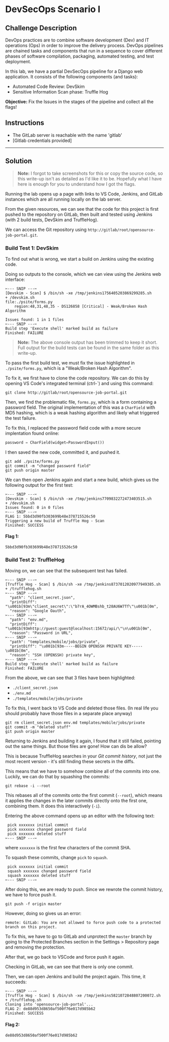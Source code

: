 # DevSecOps Scenario I

## Challenge Description
DevOps practices are to combine software development (Dev) and IT operations (Ops) in order to improve the delivery process. DevOps pipelines are chained tasks and components that run in a sequence to cover different phases of software compilation, packaging, automated testing, and test deployment.  

In this lab, we have a partial DevSecOps pipeline for a Django web application. It consists of the following components (and tasks):

* Automated Code Review: DevSkim
* Sensitive Information Scan phase: Truffle Hog

**Objective:** Fix the Issues in the stages of the pipeline and collect all the flags!

## Instructions
* The GitLab server is reachable with the name 'gitlab'
* [Gitlab credentials provided]

---

## Solution

> **Note:** I forgot to take screenshots for this or copy the source code, so this write-up isn't as detailed as I'd like it to be. Hopefully what I have here is enough for you to understand how I got the flags.

Running the lab opens up a page with links to VS Code, Jenkins, and GitLab instances which are all running locally on the lab server.

From the given resources, we can see that the code for this project is first pushed to the repository on GitLab, then built and tested using Jenkins (with 2 build tests, DevSkim and TruffleHog).

We can access the Git repository using `http://gitlab/root/opensource-job-portal.git`.

### Build Test 1: DevSkim
To find out what is wrong, we start a build on Jenkins using the existing code.

Doing so outputs to the console, which we can view using the Jenkins web interface:
```
✂️--- SNIP ---✂️
[Devskim - Scan] $ /bin/sh -xe /tmp/jenkins1756405203869299285.sh
+ /devskim.sh
file:./psite/forms.py
	region:48,31,48,35 - DS126858 [Critical] - Weak/Broken Hash Algorithm

Issues found: 1 in 1 files
✂️--- SNIP ---✂️
Build step 'Execute shell' marked build as failure
Finished: FAILURE
```

> **Note:** The above console output has been trimmed to keep it short. Full output for the build tests can be found in the same folder as this write-up.

To pass the first build test, we must fix the issue highlighted in `./psite/forms.py`, which is a "Weak/Broken Hash Algorithm".

To fix it, we first have to clone the code repository. We can do this by opening VS Code's integrated terminal (ctrl-\`) and using this command:
```
git clone http://gitlab/root/opensource-job-portal.git
```

Then, we find the problematic file, `forms.py`,  which is a form containing a password field. The original implementation of this was a `CharField` with MD5 hashing, which is a weak hashing algorithm and likely what triggered the test failure.

To fix this, I replaced the password field code with a more secure implentation found online:
```python
password = CharField(widget=PasswordInput())
```

I then saved the new code, committed it, and pushed it.
```
git add ./psite/forms.py
git commit -m "changed password field"
git push origin master
```

We can then open Jenkins again and start a new build, which gives us the following output for the first test:
```
✂️--- SNIP ---✂️
[Devskim - Scan] $ /bin/sh -xe /tmp/jenkins7709832272473403515.sh
+ /devskim.sh
Issues found: 0 in 0 files
✂️--- SNIP ---✂️
FLAG 1: 5bbd3d90fb303699b48e378715526c50
Triggering a new build of Truffle Hog - Scan
Finished: SUCCESS
```

#### Flag 1:
```
5bbd3d90fb303699b48e378715526c50
```

### Build Test 2: TruffleHog

Moving on, we can see that the subsequent test has failed.
```
✂️--- SNIP ---✂️
[Truffle Hog - Scan] $ /bin/sh -xe /tmp/jenkins8737012020977949385.sh
+ /trufflehog.sh
✂️--- SNIP ---✂️
  "path": "client_secret.json",
  "printDiff": "\u001b[93m\"client_secret\":\"b7rA_4OWMBshb_t28AU6W7Tf\"\u001b[0m",
  "reason": "Google Oauth",
✂️--- SNIP ---✂️
  "path": "env.md",
  "printDiff": "\u001b[93mhttp://guest:guest@localhost:15672/api/\"\n\u001b[0m",
  "reason": "Password in URL",
✂️--- SNIP ---✂️
  "path": "templates/mobile/jobs/private",
  "printDiff": "\u001b[93m-----BEGIN OPENSSH PRIVATE KEY-----\u001b[0m",
  "reason": "SSH (OPENSSH) private key",
✂️--- SNIP ---✂️
Build step 'Execute shell' marked build as failure
Finished: FAILURE
```

From the above, we can see that 3 files have been highlighted:
* `./client_secret.json`
* `./env.md`
* `./templates/mobile/jobs/private`

To fix this, I went back to VS Code and deleted those files. (In real life you should probably have those files in a separate place anyway)
```
git rm client_secret.json env.md templates/mobile/jobs/private
git commit -m "deleted stuff"
git push origin master
```

Returning to Jenkins and building it again, I found that it still failed, pointing out the same things. But those files are gone! How can dis be allow?

This is because TruffleHog searches in your *Git commit history*, not just the most recent version - it's still finding these secrets in the diffs.

This means that we have to somehow combine all of the commits into one. Luckily, we can do that by squashing the commits:
```
git rebase -i --root
```

This rebases all of the commits onto the first commit (`--root`), which means it applies the changes in the later commits directly onto the first one, combining them. It does this interactively (`-i`).

Entering the above command opens up an editor with the following text:
```
 pick xxxxxxx initial commit
 pick xxxxxxx changed password field
 pick xxxxxxx deleted stuff
✂️--- SNIP ---✂️
```
where `xxxxxxx` is the first few characters of the commit SHA.

To squash these commits, change `pick` to `squash`.
```
 pick xxxxxxx initial commit
 squash xxxxxxx changed password field
 squash xxxxxxx deleted stuff
✂️--- SNIP ---✂️
```

After doing this, we are ready to push. Since we rewrote the commit history, we have to force push it.
```
git push -f origin master
```

However, doing so gives us an error:
```
remote: GitLab: You are not allowed to force push code to a protected branch on this project.
```

To fix this, we have to go to GitLab and unprotect the `master` branch by going to the Protected Branches section in the Settings > Repository page and removing the protection.

After that, we go back to VSCode and force push it again.

Checking in GitLab, we can see that there is only one commit.

Then, we can open Jenkins and build the project again. This time, it succeeds:
```
✂️--- SNIP ---✂️
[Truffle Hog - Scan] $ /bin/sh -xe /tmp/jenkins5821072848807200072.sh
+ /trufflehog.sh
Cloning into 'opensource-job-portal'...
FLAG 2: de88d953d8650af500f76e017d985b62
Finished: SUCCESS
```

#### Flag 2:
```
de88d953d8650af500f76e017d985b62
```